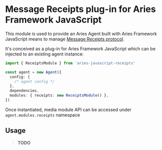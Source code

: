 # Message Receipts plug-in for Aries Framework JavaScript

This module is used to provide an Aries Agent built with Aries Framework JavaScript means to manage [Message Receipts protocol](https://github.com/2060-io/aries-rfcs/tree/feature/receipts/features/xxxx-receipts).

It's conceived as a plug-in for Aries Framework JavaScript which can be injected to an existing agent instance:

```ts
import { ReceiptsModule } from 'aries-javascript-receipts'

const agent = new Agent({
  config: {
    /* agent config */
  },
  dependencies,
  modules: { receipts: new ReceiptsModule() },
})
```

Once instantiated, media module API can be accessed under `agent.modules.receipts` namespace

## Usage

> **TODO**
